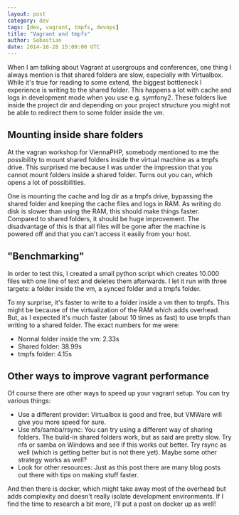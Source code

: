 ```yaml
---
layout: post
category: dev
tags: [dev, vagrant, tmpfs, devops]
title: "Vagrant and tmpfs"
author: Sebastian
date: 2014-10-28 15:09:00 UTC
---
```

When I am talking about Vagrant at usergroups and conferences, one thing I always mention is that shared folders are slow, especially with Virtualbox. While it's true for reading to some extend, the biggest bottleneck I experience is writing to the shared folder. This happens a lot with cache and logs in development mode when you use e.g. symfony2. These folders live inside the project dir and depending on your project structure you might not be able to redirect them to some folder inside the vm.

## Mounting inside share folders

At the vagran workshop for ViennaPHP, somebody mentioned to me the possibility to mount shared folders inside the virtual machine as a tmpfs drive. This surprised me because I was under the impression that you cannot mount folders inside a shared folder. Turns out you can, which opens a lot of possibilities.

One is mounting the cache and log dir as a tmpfs drive, bypassing the shared folder and keeping the cache files and logs in RAM. As writing do disk is slower than using the RAM, this should make things faster. Compared to shared folders, it should be huge improvement.
The disadvantage of this is that all files will be gone after the machine is powered off and that you can't access it easily from your host.

## "Benchmarking"

In order to test this, I created a small python script which creates 10.000 files with one line of text and deletes them afterwards. I let it run with three targets: a folder inside the vm, a synced folder and a tmpfs folder.

To my surprise, it's faster to write to a folder inside a vm then to tmpfs. This might be because of the virtualization of the RAM which adds overhead. But, as I expected it's much faster (about 10 times as fast) to use tmpfs than writing to a shared folder. The exact numbers for me were:

* Normal folder inside the vm: 2.33s
* Shared folder: 38.99s
* tmpfs folder: 4.15s

## Other ways to improve vagrant performance

Of course there are other ways to speed up your vagrant setup. You can try various things:

* Use a different provider: Virtualbox is good and free, but VMWare will give you more speed for sure.
* Use nfs/samba/rsync: You can try using a different way of sharing folders. The build-in shared folders work, but as said are pretty slow. Try nfs or samba on Windows and see if this works out better. Try rsync as well (which is getting better but is not there yet). Maybe some other strategy works as well?
* Look for other resources: Just as this post there are many blog posts out there with tips on making stuff faster.

And then there is docker, which might take away most of the overhead but adds complexity and doesn't really isolate development environments. If I find the time to research a bit more, I'll put a post on docker up as well!
